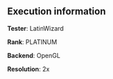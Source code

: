 ## Execution information


**Tester**: LatinWizard

**Rank**: PLATINUM

**Backend**: OpenGL

**Resolution**: 2x